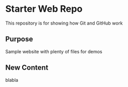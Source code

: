 # Starter Web Repo

This repository is for showing how Git and GitHub work

## Purpose

Sample website with plenty of files for demos

## New Content

blabla
